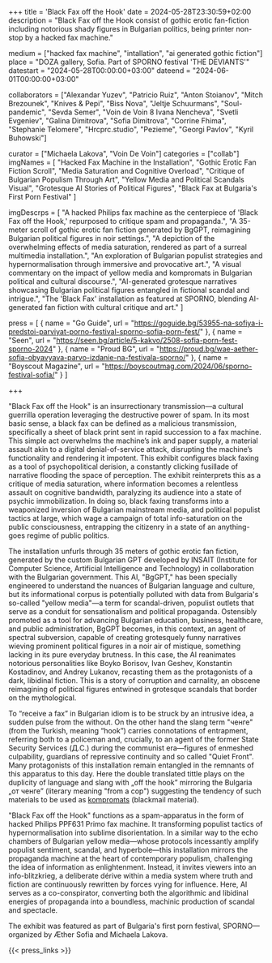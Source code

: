 +++
title = 'Black Fax off the Hook'
date = 2024-05-28T23:30:59+02:00
description = "Black Fax off the Hook consist of gothic erotic fan-fiction including notorious shady figures in Bulgarian politics, being printer non-stop by a hacked fax machine."

medium = ["hacked fax machine", "intallation", "ai generated gothic fiction"]
place = "DOZA gallery, Sofia. Part of SPORNO festival 'THE DEVIANTS'"
datestart = "2024-05-28T00:00:00+03:00"
dateend = "2024-06-01T00:00:00+03:00"


collaborators = ["Alexandar Yuzev", "Patricio Ruiz", "Anton Stoianov", "Mitch Brezounek", "Knives & Pepi", "Biss Nova", "Jeltje Schuurmans", "Soul-pandemic", "Sevda Semer", "Voin de Voin 8 Ivana Nencheva", "Svetli Evgeniev", "Galina Dimitrova", "Sofia Dimitrova", "Corrine Fhima", "Stephanie Telomere", "Hrcprc.studio", "Pezieme", "Georgi Pavlov", "Kyril Buhowski"]

curator = ["Michaela Lakova", "Voin De Voin"]
categories = ["collab"]
imgNames = [
    "Hacked Fax Machine in the Installation",
    "Gothic Erotic Fan Fiction Scroll",
    "Media Saturation and Cognitive Overload",
    "Critique of Bulgarian Populism Through Art",
    "Yellow Media and Political Scandals Visual",
    "Grotesque AI Stories of Political Figures",
    "Black Fax at Bulgaria's First Porn Festival"
]

imgDescrps = [
    "A hacked Philips fax machine as the centerpiece of 'Black Fax off the Hook,' repurposed to critique spam and propaganda.",
    "A 35-meter scroll of gothic erotic fan fiction generated by BgGPT, reimagining Bulgarian political figures in noir settings.",
    "A depiction of the overwhelming effects of media saturation, rendered as part of a surreal multimedia installation.",
    "An exploration of Bulgarian populist strategies and hypernormalisation through immersive and provocative art.",
    "A visual commentary on the impact of yellow media and kompromats in Bulgarian political and cultural discourse.",
    "AI-generated grotesque narratives showcasing Bulgarian political figures entangled in fictional scandal and intrigue.",
    "The 'Black Fax' installation as featured at SPORNO, blending AI-generated fan fiction with cultural critique and art."
]

press = [
  { name = "Go Guide", url = "https://goguide.bg/53955-na-sofiya-i-predstoi-parviyat-porno-festival-sporno-sofia-porn-fest/" },
  { name = "Seen", url = "https://seen.bg/article/5-kakvo/2508-sofia-porn-fest-sporno-2024" },
  { name = "Proud BG", url = "https://proud.bg/wae-aether-sofia-obyavyava-parvo-izdanie-na-festivala-sporno/" },
  { name = "Boyscout Magazine", url = "https://boyscoutmag.com/2024/06/sporno-festival-sofia/" }
]


+++

"Black Fax off the Hook" is an insurrectionary transmission—a cultural guerrilla operation leveraging the destructive power of spam. In its most basic sense, a black fax can be defined as a malicious transmission, specifically a sheet of black print sent in rapid succession to a fax machine. This simple act overwhelms the machine’s ink and paper supply, a material assault akin to a digital denial-of-service attack, disrupting the machine’s functionality and rendering it impotent. This exhibit configures black faxing as a tool of psychopolitical derision, a constantly clicking fusillade of narrative flooding the space of perception. The exhibit reinterprets this as a critique of media saturation, where information becomes a relentless assault on cognitive bandwidth, paralyzing its audience into a state of psychic immobilization. In doing so, black faxing transforms into a weaponized inversion of Bulgarian mainstream media, and political populist tactics at large, which wage a campaign of total info-saturation on the public consciousness, entrapping the citizenry in a state of an anything-goes regime of public politics.

The installation unfurls through 35 meters of gothic erotic fan fiction, generated by the custom Bulgarian GPT developed by INSAIT (Institute for Computer Science, Artificial Intelligence and Technology) in collaboration with the Bulgarian government. This AI, "BgGPT," has been specially engineered to understand the nuances of Bulgarian language and culture, but its informational corpus is potentially polluted with data from Bulgaria's so-called "yellow media"—a term for scandal-driven, populist outlets that serve as a conduit for sensationalism and political propaganda. Ostensibly promoted as a tool for advancing Bulgarian education, business, healthcare, and public administration, BgGPT becomes, in this context, an agent of spectral subversion, capable of creating grotesquely funny narratives wieving prominent political figures in a noir air of mistique, something lacking in its pure everyday brutness. In this case, the AI reanimates notorious personalities like Boyko Borisov, Ivan Geshev, Konstantin Kostadinov, and Andrey Lukanov, recasting them as the protagonists of a dark, libidinal fiction. This is a story of corruption and carnality, an obscene reimagining of political figures entwined in grotesque scandals that border on the mythological.

To “receive a fax” in Bulgarian idiom is to be struck by an intrusive idea, a sudden pulse from the without. On the other hand the slang term "ченге" (from the Turkish, meaning “hook”) carries connotations of entrapment, referring both to a policeman and, crucially, to an agent of the former State Security Services (Д.С.) during the communist era—figures of enmeshed culpability, guardians of repressive continuity and so called "Quiet Front". Many protagonists of this installation remain entangled in the remnants of this apparatus to this day. Here the double translated tittle plays on the duplicity of language and slang with „off the hook” mirroring the Bulgaria „от ченге” (literary meaning "from a cop") suggesting the tendency of such materials to be used as [kompromats](https://en.wikipedia.org/wiki/Kompromat) (blackmail material).

"Black Fax off the Hook" functions as a spam-apparatus in the form of hacked Philips PPF631 Primo fax machine. It transforming populist tactics of hypernormalisation into sublime disorientation. In a similar way to the echo chambers of Bulgarian yellow media—whose protocols incessantly amplify populist sentiment, scandal, and hyperbole—this installation mirrors the propaganda machine at the heart of contemporary populism, challenging the idea of information as enlightenment. Instead, it invites viewers into an info-blitzkrieg, a deliberate dérive within a media system where truth and fiction are continuously rewritten by forces vying for influence. Here, AI serves as a co-conspirator, converting both the algorithmic and libidinal energies of propaganda into a boundless, machinic production of scandal and spectacle.

The exhibit was featured as part of Bulgaria's first porn festival, SPORNO—organized by Æther Sofia and Michaela Lakova.

{{< press_links >}}